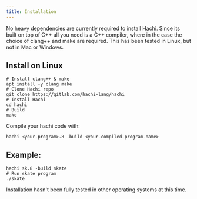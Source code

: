 ```yaml
---
title: Installation
---
```



No heavy dependencies are currently required to install Hachi. Since its built on top of C++ all you need is a C++ compiler, where in the case the choice of clang++ and make are required. This has been tested in Linux, but not in Mac or Windows.



## Install on Linux

```shell
# Install clang++ & make
apt install -y clang make
# Clone Hachi repo
git clone https://gitlab.com/hachi-lang/hachi
# Install Hachi
cd hachi
# Build
make
```

Compile your hachi code with:

```shell
hachi <your-program>.8 -build <your-compiled-program-name>
```

## Example:

```shell
hachi sk.8 -build skate
# Run skate program
./skate
```

Installation hasn't been fully tested in other operating systems at this time.
